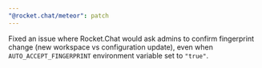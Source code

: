 ```yaml
---
"@rocket.chat/meteor": patch
---
```


Fixed an issue where Rocket.Chat would ask admins to confirm fingerprint change (new workspace vs configuration update), even when `AUTO_ACCEPT_FINGERPRINT` environment variable set to `"true"`.
